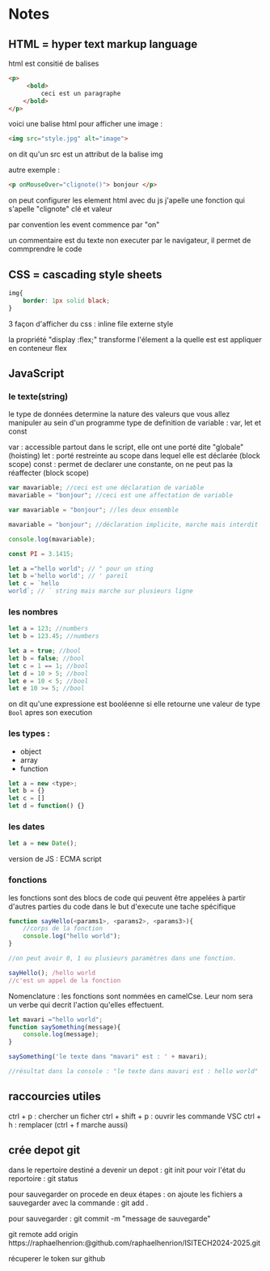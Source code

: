 # Notes
## HTML = hyper text markup language
html est consitié de balises
``` html
<p>
     <bold>
         ceci est un paragraphe
    </bold>
</p>
```
voici une balise html pour afficher une image :

``` html
<img src="style.jpg" alt="image">
```
on dit qu'un src est un attribut de la balise img

autre exemple :

```html
<p onMouseOver="clignote()"> bonjour </p>
```
on peut configurer les element html avec du js
j'apelle une fonction qui s'apelle "clignote"
clé et valeur

par convention les event commence par "on"

un commentaire est du texte non executer par le navigateur, il permet de commprendre le code
## CSS = cascading style sheets

```css
img{
    border: 1px solid black;
}
```

3 façon d'afficher du css :
inline
file externe
style

la propriété "display :flex;" transforme l'élement a la quelle est est appliquer en conteneur flex

## JavaScript

### le texte(string)
le type de données determine la nature des valeurs que vous allez manipuler au sein d'un programme
type de definition de variable : var, let et const

var : accessible partout dans le script, elle ont une porté dite "globale" (hoisting)
let : porté restreinte au scope dans lequel elle est déclarée (block scope)
const : permet de declarer une constante, on ne peut pas la réaffecter (block scope)

```js
var mavariable; //ceci est une déclaration de variable
mavariable = "bonjour"; //ceci est une affectation de variable

var mavariable = "bonjour"; //les deux ensemble

mavariable = "bonjour"; //déclaration implicite, marche mais interdit 

console.log(mavariable);

const PI = 3.1415;

let a ="hello world"; // " pour un sting
let b ='hello world'; // ' pareil
let c = `hello
world`; // ` string mais marche sur plusieurs ligne 
```

### les nombres
```js
let a = 123; //numbers
let b = 123.45; //numbers

let a = true; //bool
let b = false; //bool
let c = 1 == 1; //bool
let d = 10 > 5; //bool
let e = 10 < 5; //bool
let e 10 >= 5; //bool
```
on dit qu'une expressione est booléenne si elle retourne une valeur de type `Bool` apres son execution 

### les types :
- object
- array
- function

```js
let a = new <type>;
let b = {}
let c = []
let d = function() {}
```

### les dates
```js
let a = new Date();
```

version de JS : ECMA script

### fonctions
les fonctions sont des blocs de code qui peuvent être appelées à partir d'autres parties du code dans le but d'execute une tache spécifique

```js
function sayHello(<params1>, <params2>, <params3>){
    //corps de la fonction
    console.log("hello world");
}

//on peut avoir 0, 1 ou plusieurs paramètres dans une fonction.

sayHello(); /hello world
//c'est un appel de la fonction
```

Nomenclature : les fonctions sont nommées en camelCse. 
Leur nom sera un verbe qui decrit l'action qu'elles effectuent.

```js
let mavari ="hello world";
function saySomething(message){
    console.log(message);
}

saySomething('le texte dans "mavari" est : ' + mavari);

//résultat dans la console : "le texte dans mavari est : hello world"
```

## raccourcies utiles

ctrl + p : chercher un ficher
ctrl + shift + p : ouvrir les commande VSC
ctrl + h : remplacer (ctrl + f marche aussi)

## crée depot git
dans le repertoire destiné a devenir un depot : git init 
pour voir l'état du reportoire : git status

pour sauvegarder on procede en deux étapes :
on ajoute les fichiers a sauvegarder avec la commande : git add . 

pour sauvegarder : git commit -m "message de sauvegarde"

git remote add origin https://raphaelhenrion:<token>@github.com/raphaelhenrion/ISITECH2024-2025.git

récuperer le token sur github
